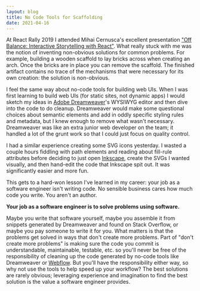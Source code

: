 ```yaml
---
layout: blog
title: No Code Tools for Scaffolding
date: 2021-04-16
---
```


At React Rally 2019 I attended Mihai Cernusca's excellent presentation ["Off Balance: Interactive Storytelling with React"](https://www.youtube.com/watch?v=CqQX_pIAJug). What really stuck with me was the notion of inventing non-obvious solutions for common problems. For example, building a wooden scaffold to lay bricks across when creating an arch. Once the bricks are in place you can remove the scaffold. The finished artifact contains no trace of the mechanisms that were necessary for its own creation: the solution is non-obvious.

I feel the same way about no-code tools for building web UIs. When I was first learning to build web UIs (for static sites, not dynamic apps) I would sketch my ideas in [Adobe Dreamweaver](https://www.adobe.com/products/dreamweaver.html)'s WYSIWYG editor and then dive into the code to do cleanup. Dreamweaver would make some questional choices about semantic elements and add in oddly specific styling rules and metadata, but I knew enough to remove what wasn't necessary. Dreamweaver was like an extra junior web developer on the team; it handled a lot of the grunt work so that I could just focus on quality control.

I had a similar experience creating some SVG icons yesterday. I wasted a couple hours fiddling with path elements and reading about fill-rule attributes before deciding to just open [Inkscape](https://inkscape.org/), create the SVGs I wanted visually, and then hand-edit the code that Inkscape spit out. It was significantly easier and more fun.

This gets to a hard-won lesson I've learned in my career: your job as a software engineer isn't writing code. No sensible business cares how much code you write. You aren't an author. 

**Your job as a software engineer is to solve problems using software.** 

Maybe you write that software yourself, maybe you assemble it from snippets generated by Dreamweaver and found on Stack Overflow, or maybe you pay someone to write it for you. What matters is that the problems get solved in ways that don't create more problems. Part of "don't create more problems" is making sure the code you commit is understandable, maintainable, testable, etc. so you'll never be free of the responsibility of cleaning up the code generated by no-code tools like Dreamweaver or [Webflow](https://webflow.com/). But you'll have the responsibility either way, so why not use the tools to help speed up your workflow? The best solutions are rarely obvious; leveraging experience and imagination to find the best solution is the value a software engineer provides.
